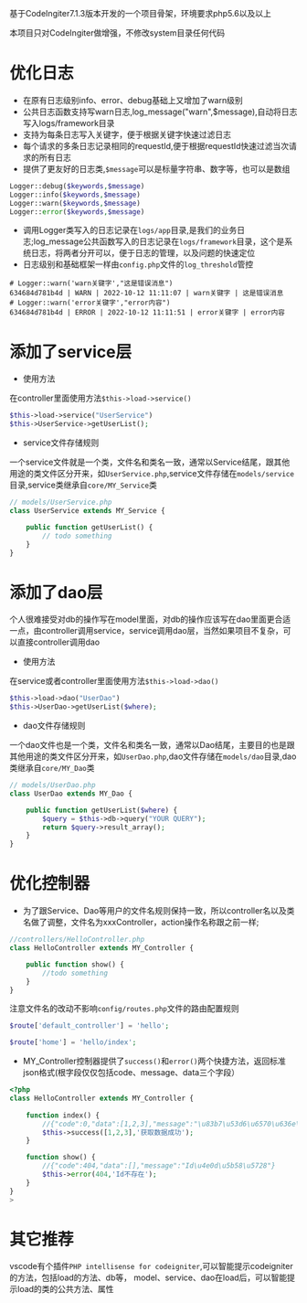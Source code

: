 基于CodeIngiter7.1.3版本开发的一个项目骨架，环境要求php5.6以及以上

本项目只对CodeIngiter做增强，不修改system目录任何代码

# 优化日志
- 在原有日志级别info、error、debug基础上又增加了warn级别
- 公共日志函数支持写warn日志,log_message("warn",$message),自动将日志写入logs/framework目录
- 支持为每条日志写入关键字，便于根据关键字快速过滤日志
- 每个请求的多条日志记录相同的requestId,便于根据requestId快速过滤当次请求的所有日志
- 提供了更友好的日志类,`$message`可以是标量字符串、数字等，也可以是数组
```php
Logger::debug($keywords,$message)
Logger::info($keywords,$message)
Logger::warn($keywords,$message)
Logger::error($keywords,$message)
```
- 调用Logger类写入的日志记录在`logs/app`目录,是我们的业务日志;log_message公共函数写入的日志记录在`logs/framework`目录，这个是系统日志，将两者分开可以，便于日志的管理，以及问题的快速定位
- 日志级别和基础框架一样由`config.php`文件的`log_threshold`管控
```shell
# Logger::warn('warn关键字',"这是错误消息")
634684d781b4d | WARN | 2022-10-12 11:11:07 | warn关键字 | 这是错误消息
# Logger::warn('error关键字',"error内容")
634684d781b4d | ERROR | 2022-10-12 11:11:51 | error关键字 | error内容
```

# 添加了service层

- 使用方法

在controller里面使用方法`$this->load->service()`
```php
$this->load->service("UserService")
$this->UserService->getUserList();
```

- service文件存储规则

一个service文件就是一个类，文件名和类名一致，通常以Service结尾，跟其他用途的类文件区分开来，如`UserService.php`,service文件存储在`models/service`目录,service类继承自`core/MY_Service`类
```php
// models/UserService.php
class UserService extends MY_Service {

    public function getUserList() {
        // todo something
    }
}
```
# 添加了dao层
个人很难接受对db的操作写在model里面，对db的操作应该写在dao里面更合适一点，由controller调用service，service调用dao层，当然如果项目不复杂，可以直接controller调用dao
- 使用方法

在service或者controller里面使用方法`$this->load->dao()`
```php
$this->load->dao("UserDao")
$this->UserDao->getUserList($where);
```

- dao文件存储规则

一个dao文件也是一个类，文件名和类名一致，通常以Dao结尾，主要目的也是跟其他用途的类文件区分开来，如`UserDao.php`,dao文件存储在`models/dao`目录,dao类继承自`core/MY_Dao`类
```php
// models/UserDao.php
class UserDao extends MY_Dao {

    public function getUserList($where) {
        $query = $this->db->query("YOUR QUERY");
        return $query->result_array();
    }
}
```
# 优化控制器
- 为了跟Service、Dao等用户的文件名规则保持一致，所以controller名以及类名做了调整，文件名为xxxController，action操作名称跟之前一样;
```php
//controllers/HelloController.php
class HelloController extends MY_Controller {

    public function show() {
        //todo something
    }
}
```
注意文件名的改动不影响`config/routes.php`文件的路由配置规则
```php
$route['default_controller'] = 'hello';

$route['home'] = 'hello/index';
```

- MY_Controller控制器提供了`success()`和`error()`两个快捷方法，返回标准json格式(根字段仅仅包括code、message、data三个字段）
```php
<?php
class HelloController extends MY_Controller {
    
    function index() {
        //{"code":0,"data":[1,2,3],"message":"\u83b7\u53d6\u6570\u636e\u6210\u529f"}
        $this->success([1,2,3],'获取数据成功');
    }

    function show() {
        //{"code":404,"data":[],"message":"Id\u4e0d\u5b58\u5728"}
        $this->error(404,'Id不存在');
    }
}
>
```

# 其它推荐
vscode有个插件`PHP intellisense for codeigniter`,可以智能提示codeigniter的方法，包括load的方法、db等，
model、service、dao在load后，可以智能提示load的类的公共方法、属性